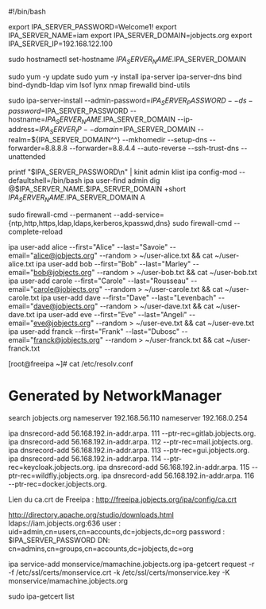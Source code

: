 #!/bin/bash

export IPA_SERVER_PASSWORD=Welcome1!
export IPA_SERVER_NAME=iam
export IPA_SERVER_DOMAIN=jobjects.org
export IPA_SERVER_IP=192.168.122.100

sudo hostnamectl set-hostname $IPA_SERVER_NAME.$IPA_SERVER_DOMAIN

sudo yum -y update
sudo yum -y install ipa-server ipa-server-dns bind bind-dyndb-ldap vim lsof lynx nmap firewalld bind-utils

sudo ipa-server-install --admin-password=$IPA_SERVER_PASSWORD --ds-password=$IPA_SERVER_PASSWORD  --hostname=$IPA_SERVER_NAME.$IPA_SERVER_DOMAIN --ip-address=$IPA_SERVER_IP --domain=$IPA_SERVER_DOMAIN --realm=${IPA_SERVER_DOMAIN^^} --mkhomedir --setup-dns --forwarder=8.8.8.8 --forwarder=8.8.4.4 --auto-reverse --ssh-trust-dns --unattended

printf "$IPA_SERVER_PASSWORD\n" | kinit admin
klist
ipa config-mod --defaultshell=/bin/bash
ipa user-find admin
dig @$IPA_SERVER_NAME.$IPA_SERVER_DOMAIN +short $IPA_SERVER_NAME.$IPA_SERVER_DOMAIN A


sudo firewall-cmd --permanent --add-service={ntp,http,https,ldap,ldaps,kerberos,kpasswd,dns}
sudo firewall-cmd --complete-reload

ipa user-add alice --first="Alice" --last="Savoie"  --email="alice@jobjects.org" --random > ~/user-alice.txt && cat ~/user-alice.txt
ipa user-add bob --first="Bob" --last="Marley"  --email="bob@jobjects.org" --random > ~/user-bob.txt && cat ~/user-bob.txt
ipa user-add carole --first="Carole" --last="Rousseau"  --email="carole@jobjects.org" --random > ~/user-carole.txt && cat ~/user-carole.txt
ipa user-add dave --first="Dave" --last="Levenbach"  --email="dave@jobjects.org" --random > ~/user-dave.txt && cat ~/user-dave.txt
ipa user-add eve --first="Eve" --last="Angeli"  --email="eve@jobjects.org" --random > ~/user-eve.txt && cat ~/user-eve.txt
ipa user-add franck --first="Frank" --last="Dubosc"  --email="franck@jobjects.org" --random > ~/user-franck.txt && cat ~/user-franck.txt

[root@freeipa ~]# cat /etc/resolv.conf
# Generated by NetworkManager
search jobjects.org
nameserver 192.168.56.110
nameserver 192.168.0.254

ipa dnsrecord-add 56.168.192.in-addr.arpa. 111 --ptr-rec=gitlab.jobjects.org.
ipa dnsrecord-add 56.168.192.in-addr.arpa. 112 --ptr-rec=mail.jobjects.org.
ipa dnsrecord-add 56.168.192.in-addr.arpa. 113 --ptr-rec=gui.jobjects.org.
ipa dnsrecord-add 56.168.192.in-addr.arpa. 114 --ptr-rec=keycloak.jobjects.org.
ipa dnsrecord-add 56.168.192.in-addr.arpa. 115 --ptr-rec=wildfly.jobjects.org.
ipa dnsrecord-add 56.168.192.in-addr.arpa. 116 --ptr-rec=docker.jobjects.org.

Lien du ca.crt de Freeipa :
http://freeipa.jobjects.org/ipa/config/ca.crt

http://directory.apache.org/studio/downloads.html
ldaps://iam.jobjects.org:636
user     : uid=admin,cn=users,cn=accounts,dc=jobjects,dc=org
password : $IPA_SERVER_PASSWORD
DN: cn=admins,cn=groups,cn=accounts,dc=jobjects,dc=org


ipa service-add monservice/mamachine.jobjects.org
ipa-getcert request -r -f /etc/ssl/certs/monservice.crt -k /etc/ssl/certs/monservice.key -K monservice/mamachine.jobjects.org

sudo ipa-getcert list
